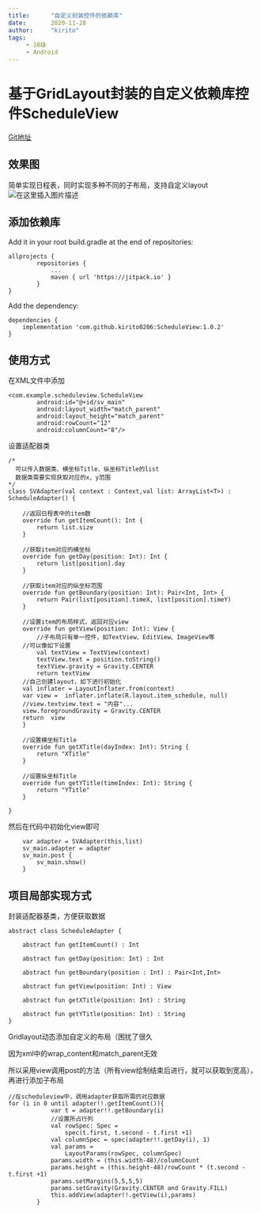 ```yaml
---
title:      "自定义封装控件的依赖库"
date:       2020-11-28
author:     "kirito"
tags:
     - 18级
     - Android
---
```


# 基于GridLayout封装的自定义依赖库控件ScheduleView
[Git地址](https://github.com/kirito0206/ScheduleView)
## 效果图
简单实现日程表，同时实现多种不同的子布局，支持自定义layout
![在这里插入图片描述](https://img-blog.csdnimg.cn/20201127230329561.jpg?x-oss-process=image/watermark,type_ZmFuZ3poZW5naGVpdGk,shadow_10,text_aHR0cHM6Ly9ibG9nLmNzZG4ubmV0L3FxXzQ1MjEyNzc1,size_16,color_FFFFFF,t_70#pic_center)

## 添加依赖库
Add it in your root build.gradle at the end of repositories:
```
allprojects {
		repositories {
			...
			maven { url 'https://jitpack.io' }
		}
}
```

Add the dependency:
```
dependencies {
    implementation 'com.github.kirito0206:ScheduleView:1.0.2'
}
```

## 使用方式
在XML文件中添加
```
<com.example.scheduleview.ScheduleView
	    android:id="@+id/sv_main"
	    android:layout_width="match_parent"
	    android:layout_height="match_parent"
	    android:rowCount="12"
	    android:columnCount="8"/>
```

设置适配器类

``` 
/*
  可以传入数据类、横坐标Title、纵坐标Title的list
  数据类需要实现获取对应的x、y范围
*/
class SVAdapter(val context : Context,val list: ArrayList<T>) : ScheduleAdapter() {

    //返回日程表中的item数
    override fun getItemCount(): Int {
        return list.size
    }

    //获取item对应的横坐标
    override fun getDay(position: Int): Int {
        return list[position].day
    }

    //获取item对应的纵坐标范围
    override fun getBoundary(position: Int): Pair<Int, Int> {
        return Pair(list[position].timeX, list[position].timeY)
    }

    //设置item的布局样式，返回对应view
    override fun getView(position: Int): View {
    	//子布局只有单一控件，如TextView、EditView、ImageView等
	//可以像如下设置
        val textView = TextView(context)
        textView.text = position.toString()
        textView.gravity = Gravity.CENTER
        return textView
	//自己创建layout，如下进行初始化
	val inflater = LayoutInflater.from(context)
	var view =  inflater.inflate(R.layout.item_schedule, null)
	//view.textview.text = "内容"...
	view.foregroundGravity = Gravity.CENTER
	return  view
    }

    //设置横坐标Title
    override fun getXTitle(dayIndex: Int): String {
        return "XTitle"
    }

    //设置纵坐标Title
    override fun getYTitle(timeIndex: Int): String {
        return "YTitle"
    }

}
```
然后在代码中初始化view即可
```
	var adapter = SVAdapter(this,list)
	sv_main.adapter = adapter
	sv_main.post {
		sv_main.show()
	}
```
## 项目局部实现方式
封装适配器基类，方便获取数据
```
abstract class ScheduleAdapter {

    abstract fun getItemCount() : Int

    abstract fun getDay(position: Int) : Int

    abstract fun getBoundary(position : Int) : Pair<Int,Int>

    abstract fun getView(position: Int) : View

    abstract fun getXTitle(position: Int) : String

    abstract fun getYTitle(position: Int) : String
}
```
Gridlayout动态添加自定义的布局（困扰了很久

因为xml中的wrap_content和match_parent无效

所以采用view调用post的方法（所有view绘制结束后进行，就可以获取到宽高），再进行添加子布局

```
//在scheduleview中，调用adapter获取所需的对应数据
for (i in 0 until adapter!!.getItemCount()){
            var t = adapter!!.getBoundary(i)
			//设置所占行列
            val rowSpec: Spec =
                spec(t.first, t.second - t.first +1)
            val columnSpec = spec(adapter!!.getDay(i), 1)
            val params =
                LayoutParams(rowSpec, columnSpec)
            params.width = (this.width-48)/columnCount
            params.height = (this.height-48)/rowCount * (t.second - t.first +1)
            params.setMargins(5,5,5,5)
            params.setGravity(Gravity.CENTER and Gravity.FILL)
            this.addView(adapter!!.getView(i),params)
        }
```